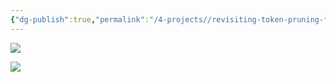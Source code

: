 ```yaml
---
{"dg-publish":true,"permalink":"/4-projects//revisiting-token-pruning-for-object-detection-and-instance-segmentation/"}
---
```


![](https://i.imgur.com/tKTWWyU.jpeg)

![](https://i.imgur.com/KQLyTz1.jpeg)
